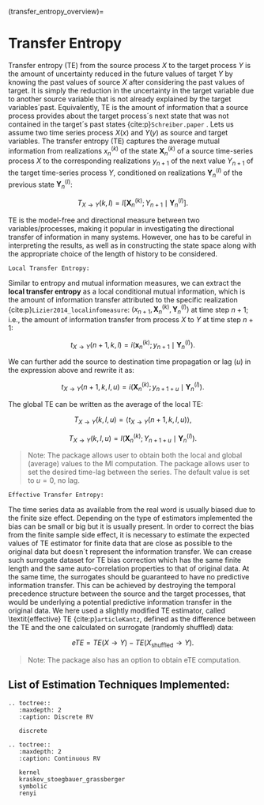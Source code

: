 (transfer_entropy_overview)=
# Transfer Entropy
Transfer entropy (TE) from the source process $X$ to the target process $Y$ is the amount of uncertainty reduced in the future values of target $Y$ by knowing the past values of source $X$ after considering the past values of target.
It is simply the reduction in the uncertainty in the target variable due to another source variable that is not already explained by the target variables´past. 
Equivalently, TE is the amount of information that a source process provides about the target process´s next state that was not contained in the target´s past states {cite:p}`Schreiber.paper` .
Lets us assume two time series process $X(x)$ and $Y(y)$ as source and target variables.
The transfer entropy (TE) captures the average mutual information from realizations $x_n^{(k)}$ of the state $\mathbf{X}_n^{(k)}$ of a source time-series process $X$ to the corresponding realizations $y_{n+1}$ of the next value $Y_{n+1}$ of the target time-series process $Y$, conditioned on realizations $\mathbf{Y}_n^{(l)}$ of the previous state $\mathbf{Y}_n^{(l)}$:

$$T_{X \rightarrow Y}(k, l) = I \left[ \mathbf{X}_n^{(k)}; Y_{n+1} \mid \mathbf{Y}_n^{(l)} \right].$$

TE is the model-free and directional measure between two variables/processes, making it popular in investigating the directional transfer of information in many systems. 
However, one has to be careful in interpreting the results, as well as in constructing the state space along with the appropriate choice of the length of history to be considered.  

``Local Transfer Entropy:`` 

Similar to entropy and mutual information measures, we can extract the **local transfer entropy** as a local conditional mutual information, which is the amount of information transfer attributed to the specific realization {cite:p}`Lizier2014_localinfomeasure`:
$(x_{n+1}, \mathbf{X}_n^{(k)}, \mathbf{Y}_n^{(l)})$ at time step $n+1$; i.e., the amount of information transfer from process $X$ to $Y$ at time step $n+1$:

$$t_{X \rightarrow Y}(n+1, k, l) = i(\mathbf{x}_n^{(k)}; y_{n+1} \mid \mathbf{Y}_n^{(l)}).$$

We can further add the source to destination time propagation or lag $(u)$ in the expression above and rewrite it as:

$$
t_{X \rightarrow Y}(n + 1, k, l, u) = i(\mathbf{X}_n^{(k)}; y_{n+1+u} \mid \mathbf{Y}_n^{(l)}).
$$

The global TE can be written as the average of the local TE:

$$
T_{X \rightarrow Y}(k, l, u) = \langle t_{X \rightarrow Y}(n + 1, k, l, u) \rangle,
$$

$$
T_{X \rightarrow Y}(k, l, u) = I(\mathbf{X}_n^{(k)}; Y_{n+1+u} \mid \mathbf{Y}_n^{(l)}).
$$

> Note:
> The package allows user to obtain both the local and global (average) values to the MI computation.
> The package allows user to set the desired time-lag between the series. The default value is set to $u=0$, no lag. 

``Effective Transfer Entropy:``

The time series data as available from the real word is usually biased due to the finite size effect. 
Depending on the type of estimators implemented the bias can be small or big but it is usually present. 
In order to correct the bias from the finite sample side effect, it is necessary to estimate the expected values of TE estimator for finite data that are close as possible to the original data but doesn´t represent the information transfer.
We can crease such surrogate dataset for TE bias correction which has the same finite length and the same auto-correlation properties to that of original data. 
At the same time, the surrogates should be guaranteed to have no predictive information transfer. This can be achieved by destroying the temporal precedence structure between the source  and the target processes, that would be underlying a potential predictive information transfer in the original data.
We here used a slightly modified TE estimator, called \textit{effective} TE {cite:p}`articleKantz`, defined as the difference between the TE and the one calculated on surrogate (randomly shuffled) data:

$$
eTE = TE(X \rightarrow Y) - TE(X_{\text{shuffled}} \rightarrow Y).
$$


> Note:
> The package also has an option to obtain eTE computation.

## List of Estimation Techniques Implemented:

```{eval-rst}
.. toctree::
   :maxdepth: 2
   :caption: Discrete RV

   discrete

.. toctree::
   :maxdepth: 2
   :caption: Continuous RV
   
   kernel
   kraskov_stoegbauer_grassberger
   symbolic
   renyi
```

